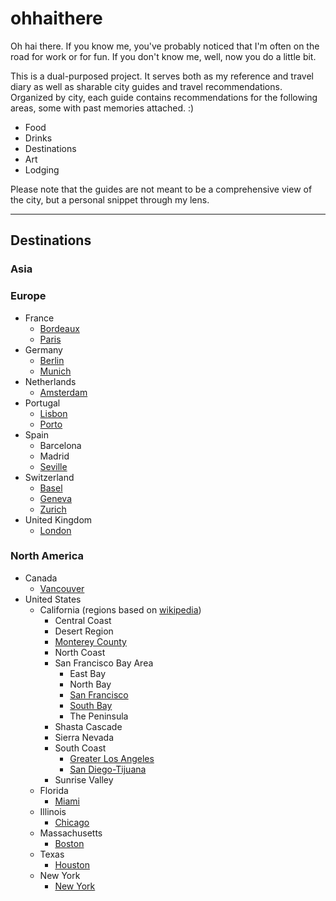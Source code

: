 # ohhaithere

Oh hai there. If you know me, you've probably noticed that I'm often on the road for work or for fun. If you don't know me, well, now you do a little bit.

This is a dual-purposed project. It serves both as my reference and travel diary as well as sharable city guides and travel recommendations. Organized by city, each guide contains recommendations for the following areas, some with past memories attached. :) 
- Food
- Drinks
- Destinations
- Art
- Lodging

Please note that the guides are not meant to be a comprehensive view of the city, but a personal snippet through my lens.

----------

## Destinations

### Asia

### Europe

- France
    - [Bordeaux](/europe/france/bordeaux.md)
    - [Paris](/europe/france/paris.md)
- Germany
    - [Berlin](europe/germany/berlin.md)
    - [Munich](europe/germany/munich.md)
- Netherlands
    - [Amsterdam](europe/netherlands/amsterdam.md)
- Portugal
    - [Lisbon](/europe/portugal/lisbon.md)
    - [Porto](/europe/portugal/porto.md)
- Spain
    - Barcelona
    - Madrid
    - [Seville](/europe/spain/seville.md)
- Switzerland
    - [Basel](europe/switzerland/basel.md)
    - [Geneva](europe/switzerland/geneva.md)
    - [Zurich](europe/switzerland/zurich.md)
- United Kingdom
    - [London](europe/united-kingdom/london.md)

### North America

- Canada
    - [Vancouver](north-america/canada/vancouver.md)
- United States
    - California (regions based on [wikipedia](https://en.wikipedia.org/wiki/List_of_regions_of_California))
        - Central Coast
        - Desert Region
        - [Monterey County](north-america/united-states/california/monterey-county.md)
        - North Coast
        - San Francisco Bay Area 
            - East Bay
            - North Bay
            - [San Francisco](north-america/united-states/california/san-francisco.md)
            - [South Bay](north-america/united-states/california/south-bay.md)
            - The Peninsula
        - Shasta Cascade
        - Sierra Nevada
        - South Coast
            - [Greater Los Angeles](north-america/united-states/california/greater-los-angeles.md)
            - [San Diego-Tijuana](north-america/united-states/california/san-diego-tijuana.md)
        - Sunrise Valley
    - Florida
        - [Miami](north-america/united-states/florida/miami.md)
    - Illinois
        - [Chicago](north-america/united-states/illinois/chicago.md)
    - Massachusetts
        - [Boston](north-america/united-states/massachusetts/boston.md)
    - Texas
        - [Houston](north-america/united-states/texas/houston.md)
    - New York
        - [New York](north-america/united-states/new-york/new-york.md)